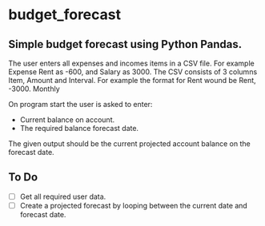 # budget_forecast
## Simple budget forecast using Python Pandas. 

The user enters all expenses and incomes items in a CSV file. 
For example Expense Rent as -600, and Salary as 3000.
The CSV consists of 3 columns Item, Amount and Interval.
For example the format for Rent wound be Rent, -3000. Monthly

On program start the user is asked to enter:
- Current balance on account.
- The required balance forecast date.

The given output should be the current projected account balance on the forecast date.

## To Do
- [ ] Get all required user data.
- [ ] Create a projected forecast by looping between the current date and forecast date.
